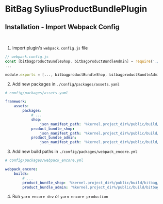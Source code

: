 # BitBag SyliusProductBundlePlugin

## Installation - Import Webpack Config

<br>

1. Import plugin's `webpack.config.js` file

```js
// webpack.config.js
const [bitbagproductBundleShop, bitbagproductBundleAdmin] = require('./vendor/bitbag/product-bundle-plugin/webpack.config.js');
...

module.exports = [..., bitbagproductBundleShop, bitbagproductBundleAdmin];
```

2. Add new packages in `./config/packages/assets.yaml`

```yml
# config/packages/assets.yaml

framework:
    assets:
        packages:
            # ...
            shop:
                json_manifest_path: '%kernel.project_dir%/public/build/shop/manifest.json'
            product_bundle_shop:
                json_manifest_path: '%kernel.project_dir%/public/build/bitbag/productBundle/shop/manifest.json'
            product_bundle_admin:
                json_manifest_path: '%kernel.project_dir%/public/build/bitbag/productBundle/admin/manifest.json'
```

3. Add new build paths in `./config/packages/webpack_encore.yml`

```yml
# config/packages/webpack_encore.yml

webpack_encore:
    builds:
        # ...
        product_bundle_shop: '%kernel.project_dir%/public/build/bitbag/productBundle/shop'
        product_bundle_admin: '%kernel.project_dir%/public/build/bitbag/productBundle/admin'
```

4. Run `yarn encore dev` or `yarn encore production`

